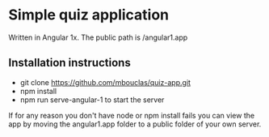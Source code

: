 # Simple quiz application
Written in Angular 1x. The public path is /angular1.app


## Installation instructions
* git clone https://github.com/mbouclas/quiz-app.git
* npm install
* npm run serve-angular-1 to start the server

If for any reason you don't have node or npm install fails
you can view the app by moving the angular1.app folder
to a public folder of your own server.
